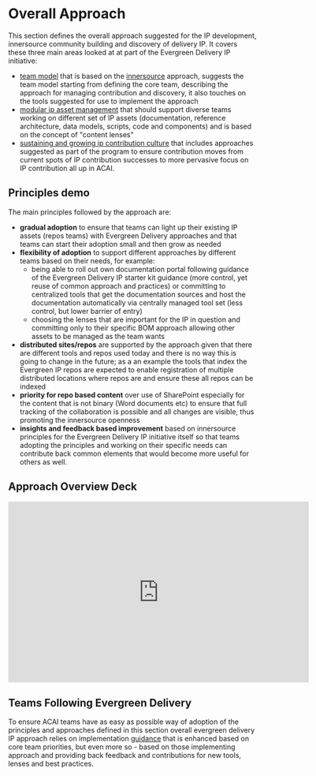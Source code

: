 # Overall Approach

This section defines the overall approach suggested for the IP development, innersource community building and discovery of delivery IP. It covers these three main areas looked at at part of the Evergreen Delivery IP initiative:

- [team model](team-model.md) that is based on the [innersource](../resources/innersource.md) approach, suggests the team model starting from defining the core team, describing the approach for managing contribution and discovery, it also touches on the tools suggested for use to implement the approach
- [modular ip asset management](diverse-delivery-ip.md) that should support diverse teams working on different set of IP assets (documentation, reference architecture, data models, scripts, code and components) and is based on the concept of "content lenses"
- [sustaining and growing ip contribution culture](contribution-culture/contribution-culture.md) that includes approaches suggested as part of the program to ensure contribution moves from current spots of IP contribution successes to more pervasive focus on IP contribution all up in ACAI.

## Principles demo

The main principles followed by the approach are:

- **gradual adoption** to ensure that teams can light up their existing IP assets (repos teams) with Evergreen Delivery approaches and that teams can start their adoption small and then grow as needed
- **flexibility of adoption** to support different approaches by different teams based on their needs, for example:
  - being able to roll out own documentation portal following guidance of the Evergreen Delivery IP starter kit guidance (more control, yet reuse of common approach and practices) or committing to centralized tools that get the documentation sources and host the documentation automatically via centrally managed tool set (less control, but lower barrier of entry)
  - choosing the lenses that are important for the IP in question and committing only to their specific BOM approach allowing other assets to be managed as the team wants
- **distributed sites/repos** are supported by the approach given that there are different tools and repos used today and there is no way this is going to change in the future; as a an example the tools that index the Evergreen IP repos are expected to enable registration of multiple distributed locations where repos are and ensure these all repos can be indexed
- **priority for repo based content** over use of SharePoint especially for the content that is not binary (Word documents etc) to ensure that full tracking of the collaboration is possible and all changes are visible, thus promoting the innersource openness
- **insights and feedback based improvement** based on innersource principles for the Evergreen Delivery IP initiative itself so that teams adopting the principles and working on their specific needs can contribute back common elements that would become more useful for others as well.

## Approach Overview Deck

<iframe src="https://microsofteur.sharepoint.com/teams/EvergreenDeliveryIP/_layouts/15/Doc.aspx?sourcedoc={0686c313-298c-4944-88d6-4654d3a1eb90}&amp;action=embedview&amp;wdAr=1.7777777777777777" width="610px" height="367px" frameborder="0">This is an embedded <a target="_blank" href="https://office.com">Microsoft Office</a> presentation, powered by <a target="_blank" href="https://office.com/webapps">Office</a>.</iframe>

## Teams Following Evergreen Delivery

To ensure ACAI teams have as easy as possible way of adoption of the principles and approaches defined in this section overall evergreen delivery IP approach relies on implementation [guidance](../guidance/index.md) that is enhanced based on core team priorities, but even more so - based on those implementing approach and providing back feedback and contributions for new tools, lenses and best practices.

